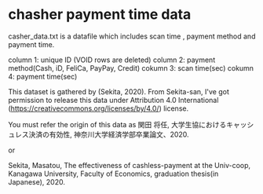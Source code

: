# chasher payment time data
casher_data.txt is a datafile which includes scan time , payment method and payment time. 

column 1:  unique ID (VOID rows are deleted)
column 2:  payment method(Cash, iD, FeliCa, PayPay, Credit)
cokumn 3:  scan time(sec)
cokumn 4:  payment time(sec)


This dataset is gathered by (Sekita, 2020).
From Sekita-san, I've got permission to release this data under Attribution 4.0 International (https://creativecommons.org/licenses/by/4.0/) license.

You must refer the origin of this data as
関田 将任, 大学生協におけるキャッシュレス決済の有効性, 神奈川大学経済学部卒業論文、2020.

or 

Sekita, Masatou, The effectiveness of cashless-payment at the Univ-coop, Kanagawa University, Faculty of Economics, graduation thesis(in Japanese), 2020.
